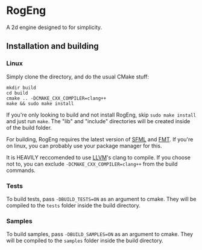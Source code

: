 # RogEng

A 2d engine designed to for simplicity.

## Installation and building

### Linux
Simply clone the directory, and do the usual CMake stuff:

```
mkdir build
cd build
cmake .. -DCMAKE_CXX_COMPILER=clang++
make && sudo make install
```

If you're only looking to build and not install RogEng, skip `sudo make install` and just run `make`. The "lib" and "include" directories will be created inside of the build folder.

For building, RogEng requires the latest version of [SFML](https://github.com/SFML/SFML) and [FMT](fmtlib/lib). If you're on linux, you can probably use your package manager for this.

It is HEAVILY reccomended to use [LLVM](https://github.com/llvm/llvm-project)'s clang to compile. If you choose not to, you can exclude `-DCMAKE_CXX_COMPILER=clang++` from the build commands.

### Tests
To build tests, pass `-DBUILD_TESTS=ON` as an argument to cmake. They will be compiled to the `tests` folder inside the build directory.

### Samples
To build samples, pass `-DBUILD_SAMPLES=ON` as an argument to cmake. They will be compiled to the `samples` folder inside the build directory.
